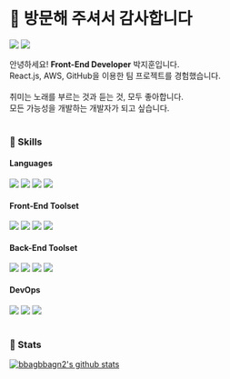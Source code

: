 # 📣 방문해 주셔서 감사합니다
<p>
  <a href="mailto:pyoungh137@gmail.com" target="_blank"><img src="https://img.shields.io/badge/pyoungh137@gmail.com-EA4335?style=flat-square&logo=Gmail&logoColor=white"/></a>
  <a href="mailto:pyoungh999@naver.com" target="_blank"><img src="https://img.shields.io/badge/pyoungh999@naver.com-03C75A?style=flat-square&logo=Naver&logoColor=white"/></a>
</p>

<p>
  안녕하세요! <b>Front-End Developer</b> 박지훈입니다.<br/>
  React.js, AWS, GitHub을 이용한 팀 프로젝트를 경험했습니다.<br/><br/>
  취미는 노래를 부르는 것과 듣는 것, 모두 좋아합니다.<br/>
  모든 가능성을 개발하는 개발자가 되고 싶습니다.<br/><br/>
</p>

### 💪 Skills

#### Languages
<p>
  <img src="https://img.shields.io/badge/HTML5-E34F26?style=flat-square&logo=HTML5&logoColor=white"/>
  <img src="https://img.shields.io/badge/CSS3-1572B6?style=flat-square&logo=CSS3&logoColor=white"/>
  <img src="https://img.shields.io/badge/JavaScript-F7DF1E?style=flat-square&logo=JavaScript&logoColor=black"/>
  <img src="https://img.shields.io/badge/TypeScript-1976D2?style=flat-square&logo=TypeScript&logoColor=white"/>
</p>

#### Front-End Toolset
<p>
  <img src="https://img.shields.io/badge/React-61DAFB?style=flat-square&logo=React&logoColor=black"/>
  <img src="https://img.shields.io/badge/Next.js-000000?style=flat-square&logo=Next.js&logoColor=white"/>
  <img src="https://img.shields.io/badge/styled components-DB7093?style=flat-square&logo=styledcomponents&logoColor=white"/>
  <img src="https://img.shields.io/badge/Axios-5A29E4?style=flat-square&logo=Axios&logoColor=white"/>
</p>

#### Back-End Toolset
<p>
  <img src="https://img.shields.io/badge/Node.js-3C873A?style=flat-square&logo=Node.js&logoColor=white"/>
  <img src="https://img.shields.io/badge/Express-000000?style=flat-square&logo=Express&logoColor=white"/>
  <img src="https://img.shields.io/badge/Prisma-2D3748?style=flat-square&logo=Prisma&logoColor=white"/>
  <img src="https://img.shields.io/badge/MySQL-00758F?style=flat-square&logo=MySQL&logoColor=white"/>
</p>

#### DevOps
<p>
  <img src="https://img.shields.io/badge/Git-F05032?style=flat-square&logo=Git&logoColor=white"/>
  <img src="https://img.shields.io/badge/GitHub-181717?style=flat-square&logo=GitHub&logoColor=white"/>
  <img src="https://img.shields.io/badge/Notion-000000?style=flat-square&logo=Notion&logoColor=white"/><br/><br/>
</p>

### 💎 Stats
[![bbagbbagn2's github stats](https://github-readme-stats.vercel.app/api/top-langs/?username=bbagbbagn2&show_icons=true&hide_border=true&title_color=004386&icon_color=004386&layout=compact)](https://github.com/bbagbbagn2)

